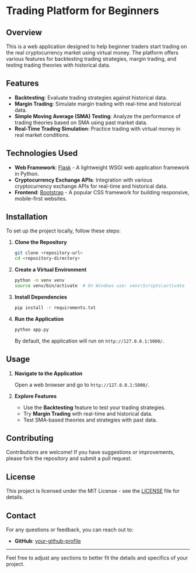 # Trading Platform for Beginners

## Overview

This is a web application designed to help beginner traders start trading on the real cryptocurrency market using virtual money. The platform offers various features for backtesting trading strategies, margin trading, and testing trading theories with historical data. 

## Features

- **Backtesting**: Evaluate trading strategies against historical data.
- **Margin Trading**: Simulate margin trading with real-time and historical data.
- **Simple Moving Average (SMA) Testing**: Analyze the performance of trading theories based on SMA using past market data.
- **Real-Time Trading Simulation**: Practice trading with virtual money in real market conditions.

## Technologies Used

- **Web Framework**: [Flask](https://flask.palletsprojects.com/) - A lightweight WSGI web application framework in Python.
- **Cryptocurrency Exchange APIs**: Integration with various cryptocurrency exchange APIs for real-time and historical data.
- **Frontend**: [Bootstrap](https://getbootstrap.com/) - A popular CSS framework for building responsive, mobile-first websites.

## Installation

To set up the project locally, follow these steps:

1. **Clone the Repository**

    ```bash
    git clone <repository-url>
    cd <repository-directory>
    ```

2. **Create a Virtual Environment**

    ```bash
    python -m venv venv
    source venv/bin/activate  # On Windows use: venv\Scripts\activate
    ```

3. **Install Dependencies**

    ```bash
    pip install -r requirements.txt
    ```

4. **Run the Application**

    ```bash
    python app.py
    ```

    By default, the application will run on `http://127.0.0.1:5000/`.

## Usage

1. **Navigate to the Application**

   Open a web browser and go to `http://127.0.0.1:5000/`.

2. **Explore Features**

   - Use the **Backtesting** feature to test your trading strategies.
   - Try **Margin Trading** with real-time and historical data.
   - Test SMA-based theories and strategies with past data.

## Contributing

Contributions are welcome! If you have suggestions or improvements, please fork the repository and submit a pull request.

## License

This project is licensed under the MIT License - see the [LICENSE](LICENSE) file for details.

## Contact

For any questions or feedback, you can reach out to:

- **GitHub**: [your-github-profile](https://github.com/Yulauk)

---

Feel free to adjust any sections to better fit the details and specifics of your project.
